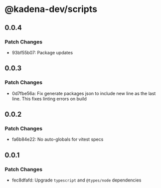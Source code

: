 # @kadena-dev/scripts

## 0.0.4

### Patch Changes

- 93bf55b07: Package updates

## 0.0.3

### Patch Changes

- 0d7fbe56a: Fix generate packages json to include new line as the last line.
  This fixes linting errors on build

## 0.0.2

### Patch Changes

- fa6b84e22: No auto-globals for vitest specs

## 0.0.1

### Patch Changes

- fec8dfafd: Upgrade `typescript` and `@types/node` dependencies
